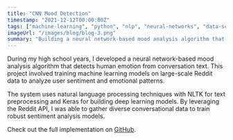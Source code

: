 ```yaml
---
title: "CNN Mood Detection"
timestamp: "2021-12-12T00:00:00Z"
tags: ["machine-learning", "python", "nlp", "neural-networks", "data-science"]
imageUrl: "/images/blog/blog-3.png"
summary: "Building a neural network-based mood analysis algorithm that detects human emotion from conversation text. Leveraging NLTK, Keras, and large-scale Reddit data to understand and analyze user sentiment patterns."
---
```


During my high school years, I developed a neural network-based mood analysis algorithm that detects human emotion from conversation text. This project involved training machine learning models on large-scale Reddit data to analyze user sentiment and emotional patterns.

The system uses natural language processing techniques with NLTK for text preprocessing and Keras for building deep learning models. By leveraging the Reddit API, I was able to gather diverse conversational data to train robust sentiment analysis models.

Check out the full implementation on [GitHub](https://github.com/tharunkumartk/MoodAnalysis).

